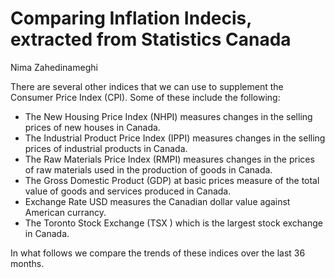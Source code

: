 # Comparing Inflation Indecis, extracted from Statistics Canada
Nima Zahedinameghi

There are several other indices that we can use to supplement the Consumer Price Index (CPI). Some of these include the following:
- The New Housing Price Index (NHPI) measures changes in the selling prices of new houses in Canada.
- The Industrial Product Price Index (IPPI) measures changes in the selling prices of industrial products in Canada.
- The Raw Materials Price Index (RMPI) measures changes in the prices of raw materials used in the production of goods in Canada.
- The Gross Domestic Product (GDP) at basic prices measure of the total value of goods and services produced in Canada.
- Exchange Rate USD  measures the Canadian dollar value against American currancy.
- The Toronto Stock Exchange (TSX )  which is the largest stock exchange in Canada.

In what follows we compare the trends of these indices over the last 36 months.
